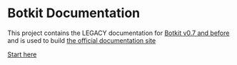 # Botkit Documentation

This project contains the LEGACY documentation for [Botkit v0.7 and before](https://github.com/howdyai/botkit/tree/legacy#tree) and is used to build [the official documentation site](https://botkit.ai/docs/v0)

[Start here](docs/index.md)
